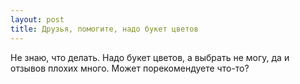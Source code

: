 ```yaml
---
layout: post 
title: Друзья, помогите, надо букет цветов 
--- 
```

Не знаю, что делать. Надо букет цветов, а выбрать не могу, да и отзывов плохих много. Может порекомендуете что-то?